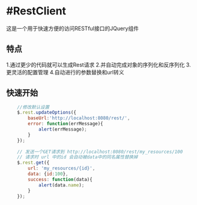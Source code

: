 #RestClient
===============

这是一个用于快速方便的访问RESTful接口的JQuery组件

特点
----------------

1.通过更少的代码就可以生成Rest请求
2.并自动完成对象的序列化和反序列化
3.更灵活的配置管理
4.自动进行的参数替换和url转义

快速开始
----------------
```javascript
    //修改默认设置
    $.rest.updateOptions({
        baseUrl:'http://localhost:8080/rest/',
        error: function(errMessage){
            alert(errMessage);
        }
    });
        
    // 发送一个GET请求到 http://localhost:8080/rest/my_resources/100
    // 请求时 url 中的id 会自动被data中的同名属性替换掉
    $.rest.get({
        url: 'my_resources/{id}',
        data: {id:100},
        success: function(data){
            alert(data.name);
        }
    });